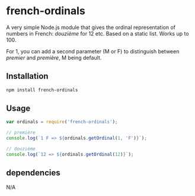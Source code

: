 <!--
Copyright 2019 Ludan Stoecklé
SPDX-License-Identifier: CC-BY-4.0
-->
# french-ordinals

A very simple Node.js module that gives the ordinal representation of numbers in French: _douzième_ for 12 etc. Based on a static list. Works up to 100.

For 1, you can add a second parameter (M or F) to distinguish between _premier_ and _première_, M being default.

## Installation 
```sh
npm install french-ordinals
```

## Usage

```javascript
var ordinals = require('french-ordinals');

// première
console.log(`1 F => ${ordinals.getOrdinal(1, 'F')}`);

// douzième
console.log(`12 => ${ordinals.getOrdinal(12)}`);
```

## dependencies

N/A

